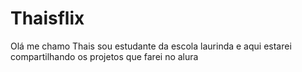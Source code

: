# Thaisflix
Olá me chamo Thais sou estudante da escola laurinda e aqui estarei compartilhando os projetos que farei no alura 

